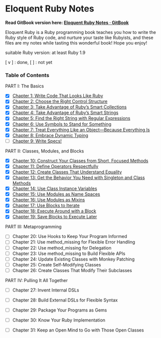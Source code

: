 # Eloquent Ruby Notes

**Read GitBook version here: [Eloquent Ruby Notes · GitBook](https://legacy.gitbook.com/book/cyyeh/eloquent-ruby-notes/)**

Eloquent Ruby is a Ruby programming book teaches you how to write the Ruby style of Ruby code, and nurture your taste like Rubyists, and these files are my notes while tasting this wonderful book! Hope you enjoy!

suitable Ruby version: at least Ruby 1.9

[ v ] : done, [  ] : not yet
 

### Table of Contents

PART I: The Basics

- [x] [Chapter 1: Write Code That Looks Like Ruby](ch1.md)
- [x] [Chapter 2: Choose the Right Control Structure](ch2.md)
- [x] [Chapter 3: Take Advantage of Ruby’s Smart Collections](ch3.md)
- [x] [Chapter 4: Take Advantage of Ruby’s Smart Strings](ch4.md)
- [x] [Chapter 5: Find the Right String with Regular Expressions](ch5.md)
- [x] [Chapter 6: Use Symbols to Stand for Something](ch6.md)
- [x] [Chapter 7: Treat Everything Like an Object—Because Everything Is](ch7.md)
- [x] [Chapter 8: Embrace Dynamic Typing](ch8.md)
- [ ] [Chapter 9: Write Specs!](ch9.md)

PART II: Classes, Modules, and Blocks

- [x] [Chapter 10: Construct Your Classes from Short, Focused Methods](ch10.md)
- [x] [Chapter 11: Define Operators Respectfully](ch11.md)
- [x] [Chapter 12: Create Classes That Understand Equality](ch12.md)
- [x] [Chapter 13: Get the Behavior You Need with Singleton and Class Methods](ch13.md)
- [x] [Chapter 14: Use Class Instance Variables](ch14.md)
- [x] [Chapter 15: Use Modules as Name Spaces](ch15.md)
- [x] [Chapter 16: Use Modules as Mixins](ch16.md)
- [x] [Chapter 17: Use Blocks to Iterate](ch17.md)
- [x] [Chapter 18: Execute Around with a Block](ch18.md)
- [x] [Chapter 19: Save Blocks to Execute Later](ch19.md)

PART III: Metaprogramming

- [ ] Chapter 20: Use Hooks to Keep Your Program Informed
- [ ] Chapter 21: Use method_missing for Flexible Error Handling
- [ ] Chapter 22: Use method_missing for Delegation
- [ ] Chapter 23: Use method_missing to Build Flexible APIs
- [ ] Chapter 24: Update Existing Classes with Monkey Patching
- [ ] Chapter 25: Create Self-Modifying Classes
- [ ] Chapter 26: Create Classes That Modify Their Subclasses

PART IV: Pulling It All Together

- [ ] Chapter 27: Invent Internal DSLs
- [ ] Chapter 28: Build External DSLs for Flexible Syntax
- [ ] Chapter 29: Package Your Programs as Gems
- [ ] Chapter 30: Know Your Ruby Implementation
- [ ] Chapter 31: Keep an Open Mind to Go with Those Open Classes
	
